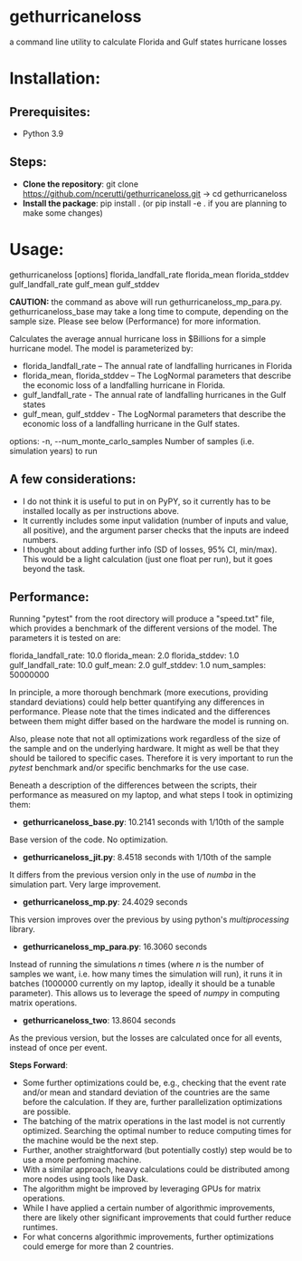 # gethurricaneloss
a command line utility to calculate Florida and Gulf states hurricane losses

# Installation:
## Prerequisites:
- Python 3.9

## Steps:
- **Clone the repository**:
  git clone https://github.com/ncerutti/gethurricaneloss.git ->
  cd gethurricaneloss
- **Install the package**:
  pip install . 
  (or pip install -e . if you are planning to make some changes)


# Usage:

gethurricaneloss [options] florida_landfall_rate florida_mean florida_stddev gulf_landfall_rate gulf_mean gulf_stddev

**CAUTION:** the command as above will run gethurricaneloss_mp_para.py. gethurricaneloss_base may take a long time to compute, depending on the sample size. Please see below (Performance) for more information.

Calculates the average annual hurricane loss in $Billions for a simple hurricane model. The model
is parameterized by:

- florida_landfall_rate – The annual rate of landfalling hurricanes in Florida
- florida_mean, florida_stddev – The LogNormal parameters that describe the economic loss of a landfalling hurricane in Florida.
- gulf_landfall_rate - The annual rate of landfalling hurricanes in the Gulf states
- gulf_mean, gulf_stddev - The LogNormal parameters that describe the economic loss of a landfalling hurricane in the Gulf states.

options:
-n, --num_monte_carlo_samples Number of samples (i.e. simulation years) to run


## A few considerations:

- I do not think it is useful to put in on PyPY, so it currently has to be installed locally as per instructions above.
- It currently includes some input validation (number of inputs and value, all positive), and the argument parser checks that the inputs are indeed numbers.
- I thought about adding further info (SD of losses, 95% CI, min/max). This would be a light calculation (just one float per run), but it goes beyond the task.




## Performance:



Running "pytest" from the root directory will produce a "speed.txt" file, which provides a benchmark of the different versions of the model. The parameters it is tested on are:

florida_landfall_rate: 10.0
florida_mean: 2.0
florida_stddev: 1.0
gulf_landfall_rate: 10.0
gulf_mean: 2.0
gulf_stddev: 1.0
num_samples: 50000000

In principle, a more thorough benchmark (more executions, providing standard deviations) could help better quantifying any differences in performance.
Please note that the times indicated and the differences between them might differ based on the hardware the model is running on.

Also, please note that not all optimizations work regardless of the size of the sample and on the underlying hardware. It might as well be that they should be tailored to specific cases. Therefore it is very important to run the *pytest* benchmark and/or specific benchmarks for the use case.





Beneath a description of the differences between the scripts, their performance as measured on my laptop, and what steps I took in optimizing them:


- **gethurricaneloss_base.py**: 10.2141 seconds with 1/10th of the sample

Base version of the code. No optimization.

- **gethurricaneloss_jit.py**: 8.4518 seconds with 1/10th of the sample

It differs from the previous version only in the use of *numba* in the simulation part. Very large improvement.

- **gethurricaneloss_mp.py**: 24.4029 seconds

This version improves over the previous by using python's *multiprocessing* library.

- **gethurricaneloss_mp_para.py**: 16.3060 seconds

Instead of running the simulations *n* times (where *n* is the number of samples we want, i.e. how many times the simulation will run), it runs it in batches (1000000 currently on my laptop, ideally it should be a tunable parameter). This allows us to leverage the speed of *numpy* in computing matrix operations.

- **gethurricaneloss_two**: 13.8604 seconds

As the previous version, but the losses are calculated once for all events, instead of once per event.




**Steps Forward**:

- Some further optimizations could be, e.g., checking that the event rate and/or mean and standard deviation of the countries are the same before the calculation. If they are, further parallelization optimizations are possible.
- The batching of the matrix operations in the last model is not currently optimized. Searching the optimal number to reduce computing times for the machine would be the next step.
- Further, another straightforward (but potentially costly) step would be to use a more perfoming machine.
- With a similar approach, heavy calculations could be distributed among more nodes using tools like Dask.
- The algorithm might be improved by leveraging GPUs for matrix operations.
- While I have applied a certain number of algorithmic improvements, there are likely other significant improvements that could further reduce runtimes.
- For what concerns algorithmic improvements, further optimizations could emerge for more than 2 countries.